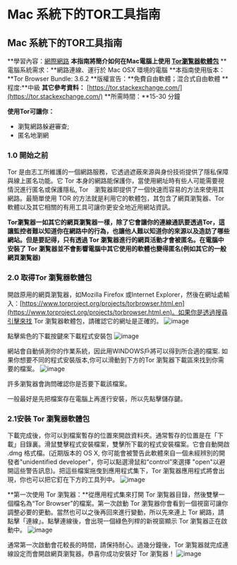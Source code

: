 [Title]: # ()
[Difficulty]: # (初學者)
[Order]: # (0)

# Mac 系統下的TOR工具指南 

## Mac 系統下的TOR工具指南 

**學習內容：[網際網路](umbrella://lesson/the-internet)
**本指南將簡介如何在Mac電腦上使用 [Tor瀏覧器軟體包](https://www.torproject.org/projects/torbrowser.html.en)**
**電腦系統需求：**網路連線、運行於 Mac OSX 環境的電腦
**本指南使用版本：**Tor Browser Bundle: 3.6.2
**版權宣告：**免費自由軟體；混合式自由軟體
**程度:**中級
**其它參考資料：** [https://tor.stackexchange.com/](https://tor.stackexchange.com/)
**所需時間：**15-30 分鐘

**使用Tor可讓你：**
- 瀏覧網路躲避審查;
- 匿名地瀏網

### 1.0 開始之前

Tor 是由志工所維護的一個網路服務，它透過遮蔽來源與身份技術提供了隱私保障與線上匿名功能。它 Tor 本身的網路能保護你，當使用網址時有些人可能需要視情況進行匿名或保護隱私, Tor　瀏覧器即提供了一個快速而容易的方法來使用其網路。最簡單使用 TOR 的方法就是利用它的軟體包，其包含了網頁瀏覧器、Tor 軟體以及其它相關的有用工具可讓你更安全地近用網站資訊。

**Tor瀏覧器一如其它的網頁瀏覧器一樣，除了它會讓你的連線通訊要透過Tor，這讓監控者難以知道你在網路中的行為，也讓他人難以知道你的來源以及造訪了哪些網站。但是要記得，只有透過 Tor 瀏覧器進行的網頁活動才會被匿名。在電腦中安裝了 Tor 瀏覧器並不會影響電腦中其它使用的軟體也變得匿名(例如其它的一般網頁瀏覧器)**

### 2.0 取得Tor 瀏覧器軟體包

開啟原用的網頁瀏覧器，如Mozilla Firefox 或Internet Explorer，然後在網址處輸入：[https://www.torproject.org/projects/torbrowser.html.en](https://www.torproject.org/projects/torbrowser.html.en)。如果你是透過搜尋引擊來找 Tor 瀏覧器軟體包，請確認它的網址是正確的。
![image](tool_torosx1.png)

點擊紫色的下載按鍵來下載程式安裝包
![image](tool_torosx2.png)

網站會自動偵測你的作業系統，因此用WINDOWS戶將可以得到所合適的檔案. 如果你想要不同的程式安裝版本,你可以滑動到下方的Tor 瀏覧器下載區來找到你需要的檔案。
![image](tool_torosx3.png)

許多瀏覧器會詢問確認你是否要下載該檔案。

一般最好是先把檔案存在電腦上再進行安裝，所以先點擊儲存鍵。

### 2.1安裝 Tor 瀏覧器軟體包 

下載完成後，你可以到檔案暫存的位置來開啟資料夾。通常暫存的位置是在「下載」目錄裏。滑鼠雙擊程式安裝檔案，雙擊所下載的程式安裝檔案。它會自動開啟 .dmg 格式檔。(近期版本的 OS X, 你可能會被警告此軟體來自一個未經辨別的開發者"unidentified developer"，你可以點選滑鼠和“control”來選擇 "open"以避開這些警告訊息)。把這些檔案拖曳到應用程式集下，Tor 瀏覧器應用程式將會出現，你也可以把它釘在下方的工具列中。
![image](tool_torosx4.png)

**第一次使用 Tor 瀏覧器：**從應用程式集來打開 Tor 瀏覧器目錄，然後雙擊一個檔名為“Tor Browser”的檔案。第一次啟動 Tor 瀏覧器你會看到一個視窗可讓你調整必要的更動。當然也可以之後再回來進行變動，所以先來連上 Tor 網路，請點擊「連線」。點擊連線後，會出現一個綠色列桿的新視窗顯示 Tor 瀏覧器正在啟動中。
![image](tool_torosx5.png)

通常第一次啟動會花較長的時間，請保持耐心。過幾分鐘後，Tor 瀏覧器就完成連線設定而會開啟網頁瀏覧器。恭喜你成功安裝好 Tor 瀏覧器！
![image](tool_torosx5.png)